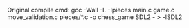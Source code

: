 Original compile cmd: 
gcc -Wall -I. -Ipieces main.c game.c move_validation.c pieces/*.c -o chess_game
SDL2 - > -lSDL2

